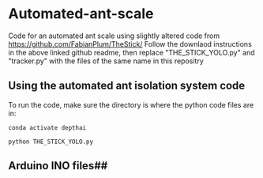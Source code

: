 # Automated-ant-scale
Code for an automated ant scale using slightly altered code from https://github.com/FabianPlum/TheStick/
Follow the downlaod instructions in the above linked github readme, then replace "THE_STICK_YOLO.py" and "tracker.py" with the files of the same name in this repositry

## Using the automated ant isolation system code ##
To run the code, make sure the directory is where the python code files are in:

```
conda activate depthai

python THE_STICK_YOLO.py
```


## Arduino INO files##
